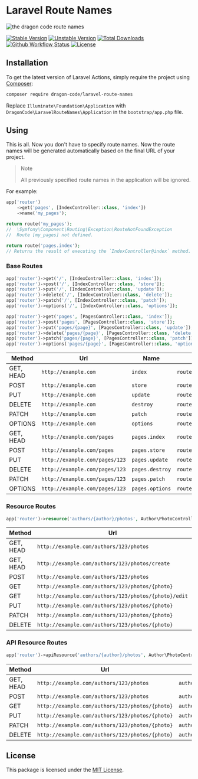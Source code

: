 # Laravel Route Names

![the dragon code route names](https://preview.dragon-code.pro/the-dragon-code/route-names.svg?brand=laravel)

[![Stable Version][badge_stable]][link_packagist]
[![Unstable Version][badge_unstable]][link_packagist]
[![Total Downloads][badge_downloads]][link_packagist]
[![Github Workflow Status][badge_build]][link_build]
[![License][badge_license]][link_license]

## Installation

To get the latest version of Laravel Actions, simply require the project using [Composer](https://getcomposer.org):

```bash
composer require dragon-code/laravel-route-names
```

Replace `Illuminate\Foundation\Application` with `DragonCode\LaravelRouteNames\Application` in the `bootstrap/app.php` file.

## Using

This is all. Now you don't have to specify route names. Now the route names will be generated automatically based on the final URL of your project.

> Note
>
> All previously specified route names in the application will be ignored.

For example:

```php
app('router')
    ->get('pages', [IndexController::class, 'index'])
    ->name('my_pages');

return route('my_pages');
//  \Symfony\Component\Routing\Exception\RouteNotFoundException
//  Route [my_pages] not defined.

return route('pages.index');
// Returns the result of executing the `IndexController@index` method.
```

### Base Routes

```php
app('router')->get('/', [IndexController::class, 'index']);
app('router')->post('/', [IndexController::class, 'store']);
app('router')->put('/', [IndexController::class, 'update']);
app('router')->delete('/', [IndexController::class, 'delete']);
app('router')->patch('/', [IndexController::class, 'patch']);
app('router')->options('/', [IndexController::class, 'options']);

app('router')->get('pages', [PagesController::class, 'index']);
app('router')->post('pages', [PagesController::class, 'store']);
app('router')->put('pages/{page}', [PagesController::class, 'update']);
app('router')->delete('pages/{page}', [PagesController::class, 'delete']);
app('router')->patch('pages/{page}', [PagesController::class, 'patch']);
app('router')->options('pages/{page}', [PagesController::class, 'options']);
```

| Method    | Url                            | Name            | Helper                   |
|-----------|--------------------------------|-----------------|--------------------------|
| GET, HEAD | `http://example.com`           | `index`         | `route('index')`         |
| POST      | `http://example.com`           | `store`         | `route('store')`         |
| PUT       | `http://example.com`           | `update`        | `route('update')`        |
| DELETE    | `http://example.com`           | `destroy`       | `route('destroy')`       |
| PATCH     | `http://example.com`           | `patch`         | `route('patch')`         |
| OPTIONS   | `http://example.com`           | `options`       | `route('options')`       |
| GET, HEAD | `http://example.com/pages`     | `pages.index`   | `route('pages.index')`   |
| POST      | `http://example.com/pages`     | `pages.store`   | `route('pages.store')`   |
| PUT       | `http://example.com/pages/123` | `pages.update`  | `route('pages.update')`  |
| DELETE    | `http://example.com/pages/123` | `pages.destroy` | `route('pages.destroy')` |
| PATCH     | `http://example.com/pages/123` | `pages.patch`   | `route('pages.patch')`   |
| OPTIONS   | `http://example.com/pages/123` | `pages.options` | `route('pages.options')` |

### Resource Routes

```php
app('router')->resource('authors/{author}/photos', Author\PhotoController::class);
```

| Method    | Url                                                  | Name                     | Helper                            |
|-----------|------------------------------------------------------|--------------------------|-----------------------------------|
| GET, HEAD | `http://example.com/authors/123/photos`              | `authors.photos.index`   | `route('authors.photos.index')`   |
| GET, HEAD | `http://example.com/authors/123/photos/create`       | `authors.photos.create`  | `route('authors.photos.create')`  |
| POST      | `http://example.com/authors/123/photos`              | `authors.photos.store`   | `route('authors.photos.store')`   |
| GET       | `http://example.com/authors/123/photos/{photo}`      | `authors.photos.show`    | `route('authors.photos.show')`    |
| GET       | `http://example.com/authors/123/photos/{photo}/edit` | `authors.photos.edit`    | `route('authors.photos.edit')`    |
| PUT       | `http://example.com/authors/123/photos/{photo}`      | `authors.photos.update`  | `route('authors.photos.update')`  |
| PATCH     | `http://example.com/authors/123/photos/{photo}`      | `authors.photos.patch`   | `route('authors.photos.patch')`   |
| DELETE    | `http://example.com/authors/123/photos/{photo}`      | `authors.photos.destroy` | `route('authors.photos.destroy')` |

### API Resource Routes

```php
app('router')->apiResource('authors/{author}/photos', Author\PhotoController::class);
```

| Method    | Url                                                  | Name                     | Helper                            |
|-----------|------------------------------------------------------|--------------------------|-----------------------------------|
| GET, HEAD | `http://example.com/authors/123/photos`              | `authors.photos.index`   | `route('authors.photos.index')`   |
| POST      | `http://example.com/authors/123/photos`              | `authors.photos.store`   | `route('authors.photos.store')`   |
| GET       | `http://example.com/authors/123/photos/{photo}`      | `authors.photos.show`    | `route('authors.photos.show')`    |
| PUT       | `http://example.com/authors/123/photos/{photo}`      | `authors.photos.update`  | `route('authors.photos.update')`  |
| PATCH     | `http://example.com/authors/123/photos/{photo}`      | `authors.photos.patch`   | `route('authors.photos.patch')`   |
| DELETE    | `http://example.com/authors/123/photos/{photo}`      | `authors.photos.destroy` | `route('authors.photos.destroy')` |

## License

This package is licensed under the [MIT License](LICENSE).


[badge_build]:          https://img.shields.io/github/workflow/status/TheDragonCode/laravel-route-names/phpunit?style=flat-square

[badge_downloads]:      https://img.shields.io/packagist/dt/dragon-code/laravel-route-names.svg?style=flat-square

[badge_license]:        https://img.shields.io/packagist/l/dragon-code/laravel-route-names.svg?style=flat-square

[badge_stable]:         https://img.shields.io/github/v/release/TheDragonCode/laravel-route-names?label=stable&style=flat-square

[badge_unstable]:       https://img.shields.io/badge/unstable-dev--main-orange?style=flat-square

[link_build]:           https://github.com/TheDragonCode/laravel-route-names/actions

[link_license]:         LICENSE

[link_packagist]:       https://packagist.org/packages/dragon-code/laravel-route-names
